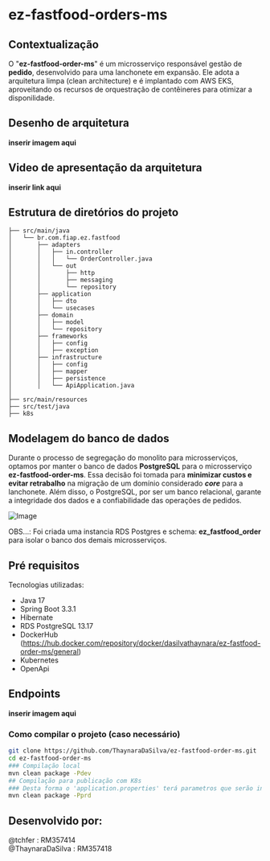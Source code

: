 # ez-fastfood-orders-ms

## Contextualização
O "**ez-fastfood-order-ms**" é um microsserviço responsável gestão de **pedido**, desenvolvido para uma lanchonete em expansão. Ele adota a arquitetura limpa (clean architecture) e é implantado com AWS EKS, aproveitando os recursos de orquestração de contêineres para otimizar a disponilidade.

## Desenho de arquitetura

**inserir imagem aqui**

## Video de apresentação da arquitetura

**inserir link aqui**

## Estrutura de diretórios do projeto
```
├── src/main/java
│   └── br.com.fiap.ez.fastfood
│       ├── adapters
│       │   ├── in.controller
│       │   │   └── OrderController.java
│       │   └── out
│       │       ├── http
│       │       ├── messaging
│       │       └── repository
│       ├── application
│       │   ├── dto
│       │   └── usecases
│       ├── domain
│       │   ├── model
│       │   └── repository
│       ├── frameworks
│       │   ├── config
│       │   ├── exception
│       ├── infrastructure
│       │   ├── config
│       │   ├── mapper
│       │   ├── persistence
│       │   └── ApiApplication.java
│
├── src/main/resources
├── src/test/java
├── k8s
```
## Modelagem do banco de dados

Durante o processo de segregação do monolito para microsserviços, optamos por manter o banco de dados **PostgreSQL** para o microsserviço **ez-fastfood-order-ms**. Essa decisão foi tomada para **minimizar custos e evitar retrabalho** na migração de um domínio considerado ***core*** para a lanchonete. Além disso, o PostgreSQL, por ser um banco relacional, garante a integridade dos dados e a confiabilidade das operações de pedidos.

![Image](https://github.com/user-attachments/assets/863479e4-9731-421e-925c-4bfe32604248)

OBS...: Foi criada uma instancia RDS Postgres e schema: **ez_fastfood_order** para isolar o banco dos demais microsserviços.

## Pré requisitos

Tecnologias utilizadas:

- Java 17
- Spring Boot 3.3.1
- Hibernate
- RDS PostgreSQL 13.17
- DockerHub (https://hub.docker.com/repository/docker/dasilvathaynara/ez-fastfood-order-ms/general)
- Kubernetes
- OpenApi

## Endpoints

**inserir imagem aqui**

### Como compilar o projeto (caso necessário)
```sh
git clone https://github.com/ThaynaraDaSilva/ez-fastfood-order-ms.git
cd ez-fastfood-order-ms
### Compilação local
mvn clean package -Pdev
## Compilação para publicação com K8s
### Desta forma o 'application.properties' terá parametros que serão injetados com valores no momento de subir os pods.
mvn clean package -Pprd
```

## Desenvolvido por:
@tchfer : RM357414<br>
@ThaynaraDaSilva : RM357418<br>
